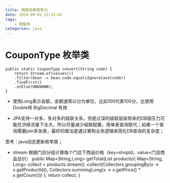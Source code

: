 ```yaml
---
title: 微服务教程笔记
date: 2024-09-01 13:33:41
tags:
	- 微服务
categories: java
---
```



# CouponType 枚举类
    
    public static CouponType convert(String code) {
        return Stream.of(values())
        .filter(bean -> bean.code.equalsIgnoreCase(code))
        .findFirst()
        .orElse(UNKNOWN);
    }
 
+ 使用Long表示金额，金额通常以分为单位，比如100代表100分，比使用Double转 BigDecimal 有效

+ JPA支持一对多、多对多的级联关系，但是过深的级联层级带来的DB层压力可能在洪峰流量下太大，所以尽量减少级联配置，用单表查询取代；如果一个查询需要join多张表，最好的做法是通过重构业务逻辑来简化DB查询的复杂度；

思考：java动态更新枚举类；
        

+ stream 根据门店分组计算每个门店下商品价格（key=shopId，value=门店商品总价）
    public Map<String,Long> getTotal(List<Product> products){
        Map<String, Long> collect = products.stream()
                .collect(Collectors.groupingBy(x -> x.getProductId(),
                        Collectors.summingLong(x -> x.getPrice() * x.getCount()))
                );
        return collect;
    }

